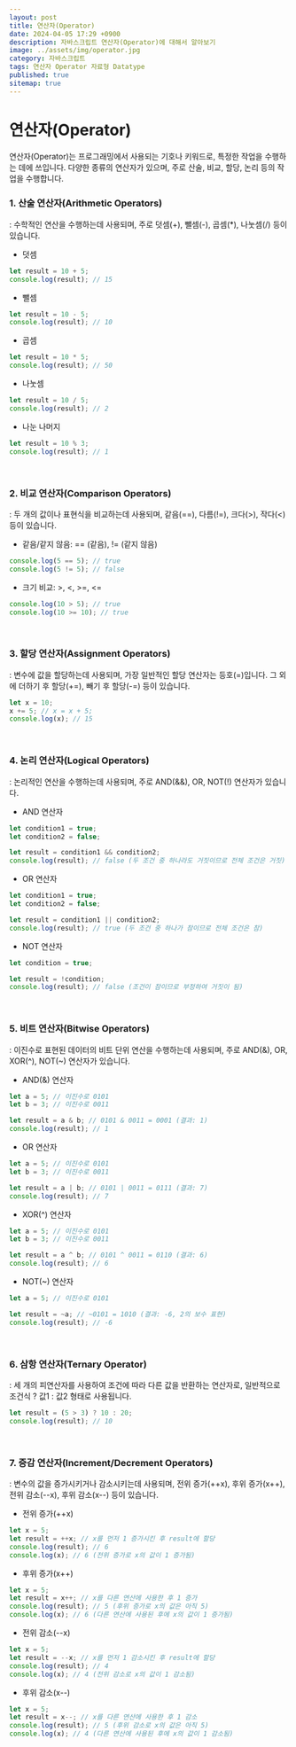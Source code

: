 ```yaml
---
layout: post
title: 연산자(Operator)
date: 2024-04-05 17:29 +0900
description: 자바스크립트 연산자(Operator)에 대해서 알아보기
image: ../assets/img/operator.jpg
category: 자바스크립트
tags: 연산자 Operator 자료형 Datatype
published: true
sitemap: true
---
```


# 연산자(Operator)

연산자(Operator)는 프로그래밍에서 사용되는 기호나 키워드로, 특정한 작업을 수행하는 데에 쓰입니다.
다양한 종류의 연산자가 있으며, 주로 산술, 비교, 할당, 논리 등의 작업을 수행합니다.

### 1. 산술 연산자(Arithmetic Operators)
: 수학적인 연산을 수행하는데 사용되며, 주로 덧셈(+), 뺄셈(-), 곱셈(*), 나눗셈(/) 등이 있습니다.

- 덧셈

````javascript
let result = 10 + 5;
console.log(result); // 15
````

- 뺄셈

````javascript
let result = 10 - 5;
console.log(result); // 10
````

- 곱셈

````javascript
let result = 10 * 5;
console.log(result); // 50
````

- 나눗셈

````javascript
let result = 10 / 5;
console.log(result); // 2
````

- 나눈 나머지

````javascript
let result = 10 % 3;
console.log(result); // 1
````

<br />

### 2. 비교 연산자(Comparison Operators)
: 두 개의 값이나 표현식을 비교하는데 사용되며, 같음(==), 다름(!=), 크다(>), 작다(<) 등이 있습니다.

- 같음/같지 않음: == (같음), != (같지 않음)

````javascript
console.log(5 == 5); // true
console.log(5 != 5); // false
````

- 크기 비교: >, <, >=, <=

````javascript
console.log(10 > 5); // true
console.log(10 >= 10); // true
````

<br />

### 3. 할당 연산자(Assignment Operators)
: 변수에 값을 할당하는데 사용되며, 가장 일반적인 할당 연산자는 등호(=)입니다. 그 외에 더하기 후 할당(+=), 빼기 후 할당(-=) 등이 있습니다.

````javascript
let x = 10;
x += 5; // x = x + 5;
console.log(x); // 15
````

<br />

### 4. 논리 연산자(Logical Operators)
: 논리적인 연산을 수행하는데 사용되며, 주로 AND(&&), OR, NOT(!) 연산자가 있습니다.

- AND 연산자

````javascript
let condition1 = true;
let condition2 = false;

let result = condition1 && condition2;
console.log(result); // false (두 조건 중 하나라도 거짓이므로 전체 조건은 거짓)
````

- OR 연산자

````javascript
let condition1 = true;
let condition2 = false;

let result = condition1 || condition2;
console.log(result); // true (두 조건 중 하나가 참이므로 전체 조건은 참)
````

- NOT 연산자

````javascript
let condition = true;

let result = !condition;
console.log(result); // false (조건이 참이므로 부정하여 거짓이 됨)
````

<br />

### 5. 비트 연산자(Bitwise Operators)
: 이진수로 표현된 데이터의 비트 단위 연산을 수행하는데 사용되며, 주로 AND(&), OR, XOR(^), NOT(~) 연산자가 있습니다.

- AND(&) 연산자

````javascript
let a = 5; // 이진수로 0101
let b = 3; // 이진수로 0011

let result = a & b; // 0101 & 0011 = 0001 (결과: 1)
console.log(result); // 1
````

- OR 연산자

````javascript
let a = 5; // 이진수로 0101
let b = 3; // 이진수로 0011

let result = a | b; // 0101 | 0011 = 0111 (결과: 7)
console.log(result); // 7
````

- XOR(^) 연산자

````javascript
let a = 5; // 이진수로 0101
let b = 3; // 이진수로 0011

let result = a ^ b; // 0101 ^ 0011 = 0110 (결과: 6)
console.log(result); // 6
````

- NOT(~) 연산자

````javascript
let a = 5; // 이진수로 0101

let result = ~a; // ~0101 = 1010 (결과: -6, 2의 보수 표현)
console.log(result); // -6
````

<br />

### 6. 삼항 연산자(Ternary Operator)
: 세 개의 피연산자를 사용하여 조건에 따라 다른 값을 반환하는 연산자로, 일반적으로 조건식 ? 값1 : 값2 형태로 사용됩니다.

````javascript
let result = (5 > 3) ? 10 : 20;
console.log(result); // 10
````

<br />

### 7. 증감 연산자(Increment/Decrement Operators)
: 변수의 값을 증가시키거나 감소시키는데 사용되며, 전위 증가(++x), 후위 증가(x++), 전위 감소(--x), 후위 감소(x--) 등이 있습니다.

- 전위 증가(++x)

````javascript
let x = 5;
let result = ++x; // x를 먼저 1 증가시킨 후 result에 할당
console.log(result); // 6
console.log(x); // 6 (전위 증가로 x의 값이 1 증가됨)
````

- 후위 증가(x++)

````javascript
let x = 5;
let result = x++; // x를 다른 연산에 사용한 후 1 증가
console.log(result); // 5 (후위 증가로 x의 값은 아직 5)
console.log(x); // 6 (다른 연산에 사용된 후에 x의 값이 1 증가됨)
````

- 전위 감소(--x)

````javascript
let x = 5;
let result = --x; // x를 먼저 1 감소시킨 후 result에 할당
console.log(result); // 4
console.log(x); // 4 (전위 감소로 x의 값이 1 감소됨)
````

- 후위 감소(x--)

````javascript
let x = 5;
let result = x--; // x를 다른 연산에 사용한 후 1 감소
console.log(result); // 5 (후위 감소로 x의 값은 아직 5)
console.log(x); // 4 (다른 연산에 사용된 후에 x의 값이 1 감소됨)
````